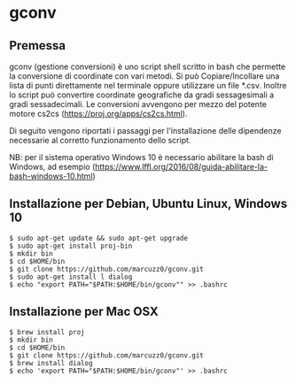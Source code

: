 # gconv
## Premessa
gconv (gestione conversioni) è uno script shell scritto in bash che permette la conversione di coordinate con vari metodi.
Si può Copiare/Incollare una lista di punti direttamente nel terminale oppure utilizzare un file *.csv.
Inoltre lo script può convertire coordinate geografiche da gradi sessagesimali a gradi sessadecimali.
Le conversioni avvengono per mezzo del potente motore cs2cs (https://proj.org/apps/cs2cs.html).

Di seguito vengono riportati i passaggi per l'installazione delle dipendenze necessarie al corretto funzionamento dello script.

NB: per il sistema operativo Windows 10 è necessario abilitare la bash di Windows, ad esempio (https://www.lffl.org/2016/08/guida-abilitare-la-bash-windows-10.html)

## Installazione per Debian, Ubuntu Linux, Windows 10
```
$ sudo apt-get update && sudo apt-get upgrade
$ sudo apt-get install proj-bin
$ mkdir bin
$ cd $HOME/bin
$ git clone https://github.com/marcuzz0/gconv.git
$ sudo apt-get install l dialog
$ echo "export PATH="$PATH:$HOME/bin/gconv"" >> .bashrc
```

## Installazione per Mac OSX
```
$ brew install proj
$ mkdir bin
$ cd $HOME/bin
$ git clone https://github.com/marcuzz0/gconv.git
$ brew install dialog
$ echo 'export PATH="$PATH:$HOME/bin/gconv"' >> .bashrc
````
